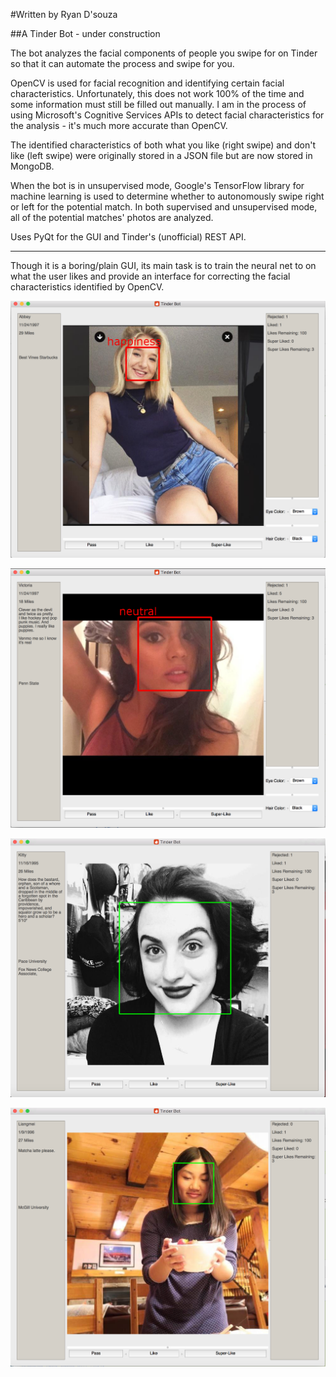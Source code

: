 #Written by Ryan D'souza

##A Tinder Bot - under construction

The bot analyzes the facial components of people you swipe for on Tinder so that it can automate the process and swipe for you.

OpenCV is used for facial recognition and identifying certain facial characteristics. Unfortunately, this does not work 100% of the time and some information must still be filled out manually.
I am in the process of using Microsoft's Cognitive Services APIs to detect facial characteristics for the analysis - it's much more accurate than OpenCV. 

The identified characteristics of both what you like (right swipe) and don't like (left swipe) were originally stored in a JSON file but are now stored in MongoDB.

When the bot is in unsupervised mode, Google's TensorFlow library for machine learning is used to determine whether to autonomously swipe right or left for the potential match.
In both supervised and unsupervised mode, all of the potential matches' photos are analyzed. 

Uses PyQt for the GUI and Tinder's (unofficial) REST API. 


---
Though it is a boring/plain GUI, its main task is to train the neural net to on what the user likes and provide an interface for correcting the facial characteristics identified by OpenCV.

![Screenshot 2](https://github.com/dsouzarc/tinderAPI/blob/master/Screenshots/Screenshot_2.png)

![Screenshot 3](https://github.com/dsouzarc/tinderAPI/blob/master/Screenshots/Screenshot_3.png)

![Screenshot 0](https://github.com/dsouzarc/tinderAPI/blob/master/Screenshots/Screenshot_0.png)

![Screenshot 1](https://github.com/dsouzarc/tinderAPI/blob/master/Screenshots/Screenshot_1.png)
